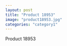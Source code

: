 ```yaml
---
layout: post
title: "Product 18953"
image: "product18953.jpg"
categories: "category1"
---
```

Product 18953

